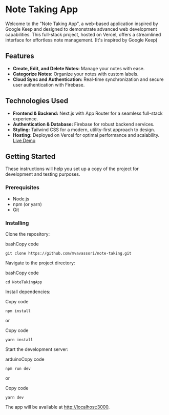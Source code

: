 # Note Taking App

Welcome to the "Note Taking App", a web-based application inspired by Google Keep and designed to demonstrate advanced web development capabilities. This full-stack project, hosted on Vercel, offers a streamlined interface for effortless note management. (It's inspired by Google Keep)

## Features

- **Create, Edit, and Delete Notes:** Manage your notes with ease.
- **Categorize Notes:** Organize your notes with custom labels.
- **Cloud Sync and Authentication:** Real-time synchronization and secure user authentication with Firebase.

## Technologies Used

- **Frontend & Backend:** Next.js with App Router for a seamless full-stack experience.
- **Authentication & Database:** Firebase for robust backend services.
- **Styling:** Tailwind CSS for a modern, utility-first approach to design.
- **Hosting:** Deployed on Vercel for optimal performance and scalability. [Live Demo](https://note-taking-app-indol.vercel.app/)

## Getting Started

These instructions will help you set up a copy of the project for development and testing purposes.

### Prerequisites

- Node.js
- npm (or yarn)
- Git

### Installing

Clone the repository:

bashCopy code

`git clone https://github.com/mvavassori/note-taking.git`

Navigate to the project directory:

bashCopy code

`cd NoteTakingApp`

Install dependencies:

Copy code

`npm install`

or

Copy code

`yarn install`

Start the development server:

arduinoCopy code

`npm run dev`

or

Copy code

`yarn dev`

The app will be available at [http://localhost:3000](http://localhost:3000/).
